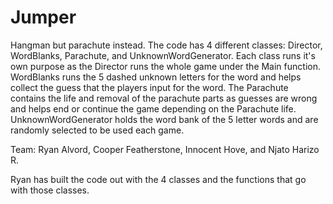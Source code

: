 # Jumper
Hangman but parachute instead. The code has 4 different classes: Director, WordBlanks, Parachute, and UnknownWordGenerator. Each class runs it's own purpose as the Director runs the whole game under the Main function. WordBlanks runs the 5 dashed unknown letters for the word and helps collect the guess that the players input for the word. The Parachute contains the life and removal of the parachute parts as guesses are wrong and helps end or continue the game depending on the Parachute life. UnknownWordGenerator holds the word bank of the 5 letter words and are randomly selected to be used each game.

Team: Ryan Alvord, Cooper Featherstone, Innocent Hove, and Njato Harizo R.

Ryan has built the code out with the 4 classes and the functions that go with those classes.
